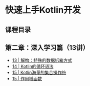 # 快速上手Kotlin开发

## 课程目录


第二章：深入学习篇（13讲）
--------------------
* [13 | 解构：特殊的数据拆箱方式](src/jike/part2/lesson13)
* [14 | Kotlin的循环语法](src/jike/part2/lesson14)
* [15 | Kotlin海量的集合操作符](src/jike/part2/lesson15)
* [15 | 作用域函数](src/jike/part2/lesson16)
